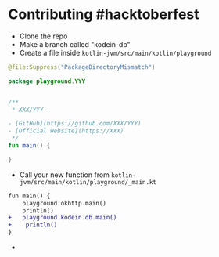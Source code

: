 # Contributing #hacktoberfest


- Clone the repo
- Make a branch called "kodein-db"
- Create a file inside `kotlin-jvm/src/main/kotlin/playground`

```kotlin
@file:Suppress("PackageDirectoryMismatch")

package playground.YYY


/**
 * XXX/YYY - 

- [GitHub](https://github.com/XXX/YYY)
- [Official Website](https://XXX)
 */
fun main() {

}
```

- Call your new function from `kotlin-jvm/src/main/kotlin/playground/_main.kt`

```diff
fun main() {
    playground.okhttp.main()
    println()
+   playground.kodein.db.main()
+    println()
}
```

- 